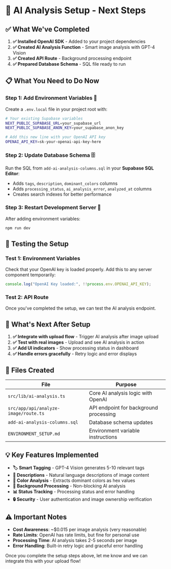 # 🚀 AI Analysis Setup - Next Steps

## ✅ **What We've Completed**

1. **✅ Installed OpenAI SDK** - Added to your project dependencies
2. **✅ Created AI Analysis Function** - Smart image analysis with GPT-4 Vision
3. **✅ Created API Route** - Background processing endpoint
4. **✅ Prepared Database Schema** - SQL file ready to run

## 📋 **What You Need to Do Now**

### **Step 1: Add Environment Variables** 🔑

Create a `.env.local` file in your project root with:

```bash
# Your existing Supabase variables
NEXT_PUBLIC_SUPABASE_URL=your_supabase_url
NEXT_PUBLIC_SUPABASE_ANON_KEY=your_supabase_anon_key

# Add this new line with your OpenAI API key
OPENAI_API_KEY=sk-your-openai-api-key-here
```

### **Step 2: Update Database Schema** 🗄️

Run the SQL from `add-ai-analysis-columns.sql` in your **Supabase SQL Editor**:

- Adds `tags`, `description`, `dominant_colors` columns
- Adds `processing_status`, `ai_analysis_error`, `analyzed_at` columns
- Creates search indexes for better performance

### **Step 3: Restart Development Server** 🔄

After adding environment variables:

```bash
npm run dev
```

## 🧪 **Testing the Setup**

### **Test 1: Environment Variables**

Check that your OpenAI key is loaded properly. Add this to any server component temporarily:

```javascript
console.log("OpenAI Key loaded:", !!process.env.OPENAI_API_KEY);
```

### **Test 2: API Route**

Once you've completed the setup, we can test the AI analysis endpoint.

## 🎯 **What's Next After Setup**

1. **✅ Integrate with upload flow** - Trigger AI analysis after image upload
2. **✅ Test with real images** - Upload and see AI analysis in action
3. **✅ Add UI indicators** - Show processing status in dashboard
4. **✅ Handle errors gracefully** - Retry logic and error displays

## 🔧 **Files Created**

| File                                 | Purpose                                |
| ------------------------------------ | -------------------------------------- |
| `src/lib/ai-analysis.ts`             | Core AI analysis logic with OpenAI     |
| `src/app/api/analyze-image/route.ts` | API endpoint for background processing |
| `add-ai-analysis-columns.sql`        | Database schema updates                |
| `ENVIRONMENT_SETUP.md`               | Environment variable instructions      |

## 💡 **Key Features Implemented**

- **🏷️ Smart Tagging** - GPT-4 Vision generates 5-10 relevant tags
- **📝 Descriptions** - Natural language descriptions of image content
- **🎨 Color Analysis** - Extracts dominant colors as hex values
- **🔄 Background Processing** - Non-blocking AI analysis
- **📊 Status Tracking** - Processing status and error handling
- **🔒 Security** - User authentication and image ownership verification

## ⚠️ **Important Notes**

- **Cost Awareness**: ~$0.015 per image analysis (very reasonable)
- **Rate Limits**: OpenAI has rate limits, but fine for personal use
- **Processing Time**: AI analysis takes 2-5 seconds per image
- **Error Handling**: Built-in retry logic and graceful error handling

Once you complete the setup steps above, let me know and we can integrate this with your upload flow!
